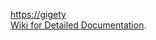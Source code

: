 


[https://gigety](https://gigety.com)   
[Wiki for Detailed Documentation](https://github.com/gigety/gigety/wiki).  
